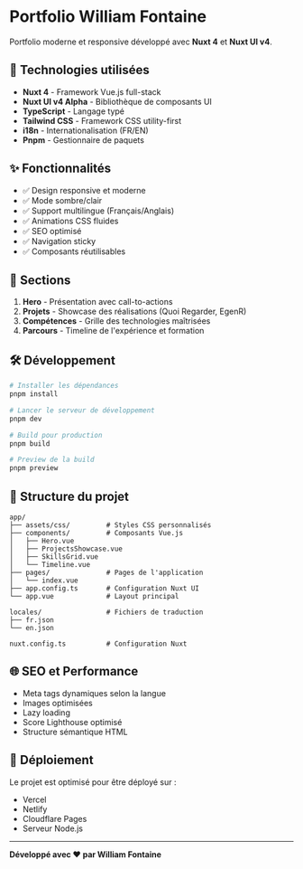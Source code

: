 # Portfolio William Fontaine

Portfolio moderne et responsive développé avec **Nuxt 4** et **Nuxt UI v4**.

## 🚀 Technologies utilisées

- **Nuxt 4** - Framework Vue.js full-stack
- **Nuxt UI v4 Alpha** - Bibliothèque de composants UI
- **TypeScript** - Langage typé
- **Tailwind CSS** - Framework CSS utility-first
- **i18n** - Internationalisation (FR/EN)
- **Pnpm** - Gestionnaire de paquets

## ✨ Fonctionnalités

- ✅ Design responsive et moderne
- ✅ Mode sombre/clair
- ✅ Support multilingue (Français/Anglais)
- ✅ Animations CSS fluides
- ✅ SEO optimisé
- ✅ Navigation sticky
- ✅ Composants réutilisables

## 🎨 Sections

1. **Hero** - Présentation avec call-to-actions
2. **Projets** - Showcase des réalisations (Quoi Regarder, EgenR)
3. **Compétences** - Grille des technologies maîtrisées
4. **Parcours** - Timeline de l'expérience et formation

## 🛠️ Développement

```bash
# Installer les dépendances
pnpm install

# Lancer le serveur de développement
pnpm dev

# Build pour production
pnpm build

# Preview de la build
pnpm preview
```

## 📁 Structure du projet

```
app/
├── assets/css/         # Styles CSS personnalisés
├── components/         # Composants Vue.js
│   ├── Hero.vue
│   ├── ProjectsShowcase.vue
│   ├── SkillsGrid.vue
│   └── Timeline.vue
├── pages/              # Pages de l'application
│   └── index.vue
├── app.config.ts       # Configuration Nuxt UI
└── app.vue             # Layout principal

locales/                # Fichiers de traduction
├── fr.json
└── en.json

nuxt.config.ts          # Configuration Nuxt
```

## 🌐 SEO et Performance

- Meta tags dynamiques selon la langue
- Images optimisées
- Lazy loading
- Score Lighthouse optimisé
- Structure sémantique HTML

## 🎯 Déploiement

Le projet est optimisé pour être déployé sur :
- Vercel
- Netlify
- Cloudflare Pages
- Serveur Node.js

---

**Développé avec ❤️ par William Fontaine**
